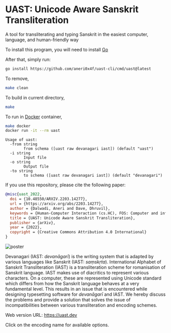 # UAST: Unicode Aware Sanskrit Transliteration

A tool for transliterating and typing Sanskrit in the easiest
computer, language, and human-friendly way

To install this program, you will need to install [Go](https://go.dev/)

After that, simply run:

```bash
go install https://github.com/aneri0x4f/uast-cli/cmd/uast@latest
```

To remove,

```bash
make clean
```

To build in current directory,

```bash
make
```

To run in [Docker](https://www.docker.com/) container,

```bash
make docker
docker run -it --rm uast
```

```
Usage of uast:
  -from string
    	from schema ([uast raw devanagari iast]) (default "uast")
  -i string
    	Input file
  -o string
    	Output file
  -to string
    	to schema ([uast raw devanagari iast]) (default "devanagari")
```

If you use this repository, please cite the following paper:

```bibtex
@misc{uast_2022,
  doi = {10.48550/ARXIV.2203.14277},
  url = {https://arxiv.org/abs/2203.14277},
  author = {Dalwadi, Aneri and Dave, Dhruvil},
  keywords = {Human-Computer Interaction (cs.HC), FOS: Computer and information sciences, H.5.2},
  title = {UAST: Unicode Aware Sanskrit Transliteration},
  publisher = {arXiv},
  year = {2022},
  copyright = {Creative Commons Attribution 4.0 International}
}
```

![poster](/uast_poster.png)

Devanagari (IAST: _devanāgarī_) is the writing system that is adapted by various languages
like Sanskrit (IAST: _saṃskṛta_). International Alphabet of Sanskrit Transliteration (IAST) is
a transliteration scheme for romanisation of Sanskrit language. IAST makes use of diacritics
to represent various characters. On a computer, these are represented using Unicode standard
which differs from how the Sanskrit language behaves at a very fundamental level. This
results in an issue that is encountered while designing typesetting software for _devanāgarī_
and IAST. We hereby discuss the problems and provide a solution that solves the issue of
incompatibilities between various transliteration and encoding schemes.

Web version URL: https://uast.dev

Click on the encoding name for available options.
